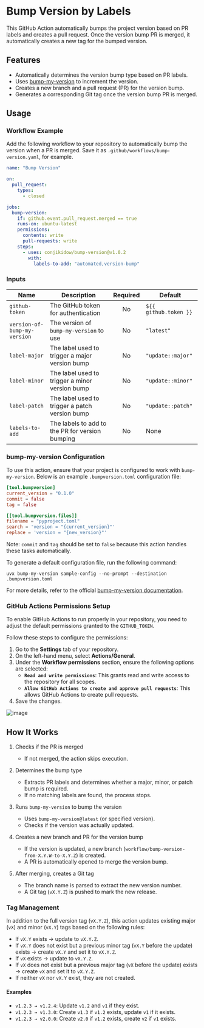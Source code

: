 # Bump Version by Labels

This GitHub Action automatically bumps the project version based on PR labels and creates a pull request.
Once the version bump PR is merged, it automatically creates a new tag for the bumped version.

## Features

- Automatically determines the version bump type based on PR labels.
- Uses [bump-my-version](https://github.com/callowayproject/bump-my-version) to increment the version.
- Creates a new branch and a pull request (PR) for the version bump.
- Generates a corresponding Git tag once the version bump PR is merged.

## Usage

### Workflow Example

Add the following workflow to your repository to automatically bump the version when a PR is merged. Save it as `.github/workflows/bump-version.yaml`, for example.

```yaml
name: "Bump Version"

on:
  pull_request:
    types:
      - closed

jobs:
  bump-version:
    if: github.event.pull_request.merged == true
    runs-on: ubuntu-latest
    permissions:
      contents: write
      pull-requests: write
    steps:
      - uses: conjikidow/bump-version@v1.0.2
        with:
          labels-to-add: "automated,version-bump"
```

### Inputs

| Name                         | Description                                     | Required | Default               |
|------------------------------|-------------------------------------------------|:--------:|-----------------------|
| `github-token`               | The GitHub token for authentication             | No       | `${{ github.token }}` |
| `version-of-bump-my-version` | The version of `bump-my-version` to use         | No       | `"latest"`            |
| `label-major`                | The label used to trigger a major version bump  | No       | `"update::major"`     |
| `label-minor`                | The label used to trigger a minor version bump  | No       | `"update::minor"`     |
| `label-patch`                | The label used to trigger a patch version bump  | No       | `"update::patch"`     |
| `labels-to-add`              | The labels to add to the PR for version bumping | No       | None                  |

### bump-my-version Configuration

To use this action, ensure that your project is configured to work with `bump-my-version`.
Below is an example `.bumpversion.toml` configuration file:

```toml
[tool.bumpversion]
current_version = "0.1.0"
commit = false
tag = false

[[tool.bumpversion.files]]
filename = "pyproject.toml"
search = 'version = "{current_version}"'
replace = 'version = "{new_version}"'
```

Note: `commit` and `tag` should be set to `false` because this action handles these tasks automatically.

To generate a default configuration file, run the following command:

```console
uvx bump-my-version sample-config --no-prompt --destination .bumpversion.toml
```

For more details, refer to the official [bump-my-version documentation](https://callowayproject.github.io/bump-my-version/reference/configuration).

### GitHub Actions Permissions Setup

To enable GitHub Actions to run properly in your repository, you need to adjust the default permissions granted to the `GITHUB_TOKEN`.

Follow these steps to configure the permissions:

1. Go to the **Settings** tab of your repository.
2. On the left-hand menu, select **Actions/General**.
3. Under the **Workflow permissions** section, ensure the following options are selected:
   - **`Read and write permissions`**: This grants read and write access to the repository for all scopes.
   - **`Allow GitHub Actions to create and approve pull requests`**: This allows GitHub Actions to create pull requests.
4. Save the changes.

![image](https://github.com/user-attachments/assets/da55e896-e087-486e-aadc-7fc1283dc652)

## How It Works

1. Checks if the PR is merged
   - If not merged, the action skips execution.

2. Determines the bump type
   - Extracts PR labels and determines whether a major, minor, or patch bump is required.
   - If no matching labels are found, the process stops.

3. Runs `bump-my-version` to bump the version
   - Uses `bump-my-version@latest` (or specified version).
   - Checks if the version was actually updated.

4. Creates a new branch and PR for the version bump
   - If the version is updated, a new branch (`workflow/bump-version-from-X.Y.W-to-X.Y.Z`) is created.
   - A PR is automatically opened to merge the version bump.

5. After merging, creates a Git tag
   - The branch name is parsed to extract the new version number.
   - A Git tag (`vX.Y.Z`) is pushed to mark the new release.

### Tag Management

In addition to the full version tag (`vX.Y.Z`), this action updates existing major (`vX`) and minor (`vX.Y`) tags based on the following rules:

- If `vX.Y` exists → update to `vX.Y.Z`.
- If `vX.Y` does not exist but a previous minor tag (`vX.Y` before the update) exists → create `vX.Y` and set it to `vX.Y.Z`.
- If `vX` exists → update to `vX.Y.Z`.
- If `vX` does not exist but a previous major tag (`vX` before the update) exists → create `vX` and set it to `vX.Y.Z`.
- If neither `vX` nor `vX.Y` exist, they are not created.

#### Examples

- `v1.2.3 → v1.2.4`: Update `v1.2` and `v1` if they exist.
- `v1.2.3 → v1.3.0`: Create `v1.3` if `v1.2` exists, update `v1` if it exists.
- `v1.2.3 → v2.0.0`: Create `v2.0` if `v1.2` exists, create `v2` if `v1` exists.
